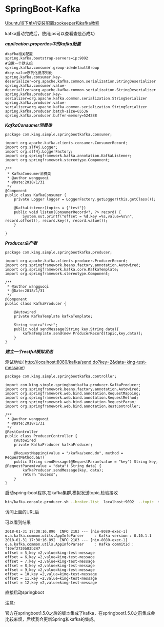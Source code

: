 # SpringBoot-Kafka



<a href="https://github.com/kingflag/SpringBoot-Kafka/blob/master/Ubuntu16%E4%B8%8B%E5%8D%95%E6%9C%BA%E5%AE%89%E8%A3%85%E9%85%8D%E7%BD%AEzookeeper%E5%92%8Ckafka.md" target="_blank">Ubuntu16下单机安装配置zookeeper和kafka教程</a>

kafka启动完成后，使用jps可以查看查是否成功

***application.properties中的kafka配置***

```
#kafka相关配置
spring.kafka.bootstrap-servers=ip:9092
#设置一个默认组
spring.kafka.consumer.group-id=defaultGroup
#key-value序列化反序列化
spring.kafka.consumer.key-deserializer=org.apache.kafka.common.serialization.StringDeserializer
spring.kafka.consumer.value-deserializer=org.apache.kafka.common.serialization.StringDeserializer
spring.kafka.producer.key-serializer=org.apache.kafka.common.serialization.StringSerializer
spring.kafka.producer.value-serializer=org.apache.kafka.common.serialization.StringSerializer
spring.kafka.producer.batch-size=65536
spring.kafka.producer.buffer-memory=524288
```

***KafkaConsumer消费类***

~~~
package com.king.simple.springbootkafka.consumer;

import org.apache.kafka.clients.consumer.ConsumerRecord;
import org.slf4j.Logger;
import org.slf4j.LoggerFactory;
import org.springframework.kafka.annotation.KafkaListener;
import org.springframework.stereotype.Component;

/**
 * KafkaConsumer消费类
 * @author wangguoqi
 * @Date:2018/1/31
 */
@Component
public class KafkaConsumer {
	private Logger logger = LoggerFactory.getLogger(this.getClass());

	@KafkaListener(topics = {"test"})
	public void listen(ConsumerRecord<?, ?> record) {
		System.out.printf("offset = %d,key =%s,value=%s\n", record.offset(), record.key(), record.value());
	}

}
~~~

***Producer生产者***

```
package com.king.simple.springbootkafka.producer;

import org.apache.kafka.clients.producer.ProducerRecord;
import org.springframework.beans.factory.annotation.Autowired;
import org.springframework.kafka.core.KafkaTemplate;
import org.springframework.stereotype.Component;

/**
 * @author wangguoqi
 * @Date:2018/1/31
 */
@Component
public class KafkaProducer {

	@Autowired
	private KafkaTemplate kafkaTemplate;

	String topic="test";
	public void sendMessage(String key,String data){
		kafkaTemplate.send(new ProducerRecord(topic,key,data));
	}
}
```

***建立一个restful模拟发送***

测试地址( <http://localhost:8080/kafka/send.do?key=2&data=king-test-message>)

~~~
package com.king.simple.springbootkafka.controller;

import com.king.simple.springbootkafka.producer.KafkaProducer;
import org.springframework.beans.factory.annotation.Autowired;
import org.springframework.web.bind.annotation.RequestMapping;
import org.springframework.web.bind.annotation.RequestMethod;
import org.springframework.web.bind.annotation.RequestParam;
import org.springframework.web.bind.annotation.RestController;

/**
 * @author wangguoqi
 * @Date:2018/1/31
 */
@RestController
public class ProducerController {
	@Autowired
	private KafkaProducer kafkaProducer;

	@RequestMapping(value = "/kafka/send.do", method = RequestMethod.GET)
	public String sendMessage(@RequestParam(value = "key") String key, @RequestParam(value = "data") String data) {
		kafkaProducer.sendMessage(key, data);
		return "sucess";
	}
}
~~~

启动spring-boot程序,在kafka集群,模拟发送topic,检验接收

~~~bash
bin/kafka-console-producer.sh --broker-list  localhost:9092  --topic  test
~~~

访问上面的URL后

可以看到结果

~~~
2018-01-31 17:38:16.890  INFO 2183 --- [nio-8080-exec-1] o.a.kafka.common.utils.AppInfoParser     : Kafka version : 0.10.1.1
2018-01-31 17:38:16.892  INFO 2183 --- [nio-8080-exec-1] o.a.kafka.common.utils.AppInfoParser     : Kafka commitId : f10ef2720b03b247
offset = 5,key =2,value=king-test-message
offset = 6,key =2,value=king-test-message
offset = 7,key =2,value=king-test-message
offset = 8,key =2,value=king-test-message
offset = 9,key =2,value=king-test-message
offset = 10,key =2,value=king-test-message
offset = 11,key =2,value=king-test-message
offset = 12,key =2,value=king-test-message
~~~

直接启动springboot



注意:

官方在springboot1.5.0之后的版本集成了kafka，在springboot1.5.0之前集成会比较麻烦，后续我会更新Spring和kafka的集成。